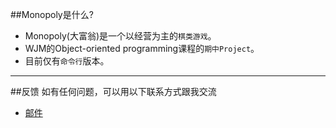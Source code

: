 ##Monopoly是什么?

* Monopoly(大富翁)是一个以经营为主的`棋类游戏`。
* WJM的Object-oriented programming课程的`期中Project`。
* 目前仅有`命令行`版本。
---
##反馈
如有任何问题，可以用以下联系方式跟我交流

* [邮件](mailto:wujm14@fudan.edu.cn)